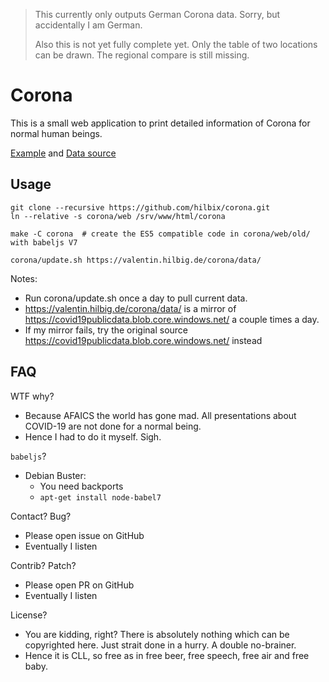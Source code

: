 > This currently only outputs German Corona data.  Sorry, but accidentally I am German.
>
> Also this is not yet fully complete yet.
> Only the table of two locations can be drawn.
> The regional compare is still missing.


# Corona

This is a small web application to print detailed information of Corona for normal human beings.

[Example](https://valentin.hilbig.de/corona/) and [Data source](https://github.com/swildermann/COVID-19)


## Usage

	git clone --recursive https://github.com/hilbix/corona.git
	ln --relative -s corona/web /srv/www/html/corona

	make -C corona	# create the ES5 compatible code in corona/web/old/ with babeljs V7

	corona/update.sh https://valentin.hilbig.de/corona/data/

Notes:

- Run corona/update.sh once a day to pull current data.
- https://valentin.hilbig.de/corona/data/ is a mirror of https://covid19publicdata.blob.core.windows.net/ a couple times a day.
- If my mirror fails, try the original source https://covid19publicdata.blob.core.windows.net/ instead


## FAQ

WTF why?

- Because AFAICS the world has gone mad.  All presentations about COVID-19 are not done for a normal being.
- Hence I had to do it myself.  Sigh.

`babeljs`?

- Debian Buster:
  - You need backports
  - `apt-get install node-babel7`

Contact? Bug?

- Please open issue on GitHub
- Eventually I listen

Contrib?  Patch?

- Please open PR on GitHub
- Eventually I listen

License?

- You are kidding, right?  There is absolutely nothing which can be copyrighted here.  Just strait done in a hurry.  A double no-brainer.
- Hence it is CLL, so free as in free beer, free speech, free air and free baby.

